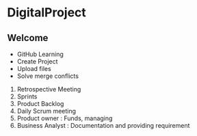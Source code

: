 # DigitalProject

## Welcome

* GitHub Learning
* Create Project
* Upload files
* Solve merge conflicts

  
1. Retrospective Meeting
2. Sprints
3. Product Backlog
4. Daily Scrum meeting
5. Product owner : Funds, managing
6. Business Analyst : Documentation and providing requirement
